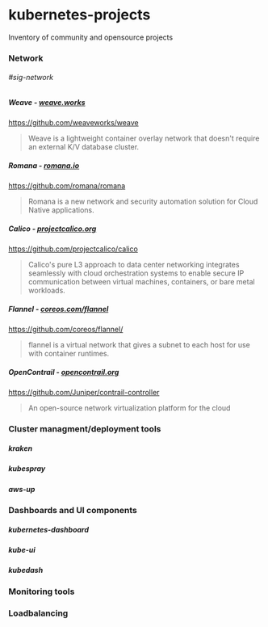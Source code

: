 # kubernetes-projects
Inventory of community and opensource projects

### Network 
###### \#sig-network 

##### Weave - [weave.works](https://www.weave.works/)
https://github.com/weaveworks/weave
> Weave is a lightweight container overlay network that doesn't require an external K/V database cluster.

##### Romana - [romana.io](http://romana.io/)
https://github.com/romana/romana
> Romana is a new network and security automation solution for Cloud Native applications.

##### Calico - [projectcalico.org](https://www.projectcalico.org/)
https://github.com/projectcalico/calico
> Calico's pure L3 approach to data center networking integrates seamlessly with cloud orchestration systems to enable secure IP communication between virtual machines, containers, or bare metal workloads.
 
##### Flannel - [coreos.com/flannel](https://coreos.com/flannel/)
https://github.com/coreos/flannel/
> flannel is a virtual network that gives a subnet to each host for use with container runtimes.

##### OpenContrail - [opencontrail.org](http://www.opencontrail.org/)
https://github.com/Juniper/contrail-controller
> An open-source network virtualization platform for the cloud

### Cluster managment/deployment tools

##### kraken

##### kubespray

##### aws-up

### Dashboards and UI components
##### kubernetes-dashboard
##### kube-ui
##### kubedash

### Monitoring tools

### Loadbalancing

